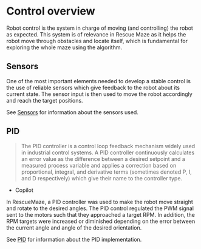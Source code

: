# Control overview

Robot control is the system in charge of moving (and controlling) the robot as expected.
This system is of relevance in Rescue Maze as it helps the robot move through obstacles and
locate itself, which is fundamental for exploring the whole maze using the algorithm.

## Sensors
One of the most important elements needed to develop a stable control is the use of reliable
sensors which give feedback to the robot about its current state. The sensor input is then 
used to move the robot accordingly and reach the target positions.

See [Sensors](./Sensors) for information about the sensors used.

## PID

>The PID controller is a control loop feedback mechanism widely used in industrial control systems.
A PID controller continuously calculates an error value as the difference between a desired setpoint
and a measured process variable and applies a correction based on proportional, integral, and derivative
terms (sometimes denoted P, I, and D respectively) which give their name to the controller type. 

- Copilot

In RescueMaze, a PID controller was used to make the robot move straight and rotate to the desired angles.
The PID control regulated the PWM signal sent to the motors such that they approached a target RPM.
In addition, the RPM targets were increased or diminished depending on the error between the current angle
and angle of the desired orientation.

See [PID](PID.md) for information about the PID implementation.

